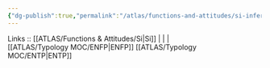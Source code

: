 ```yaml
---
{"dg-publish":true,"permalink":"/atlas/functions-and-attitudes/si-inferior/"}
---
```


Links :: [[ATLAS/Functions & Attitudes/Si\|Si]] |  |  |  
[[ATLAS/Typology MOC/ENFP\|ENFP]]
[[ATLAS/Typology MOC/ENTP\|ENTP]]
